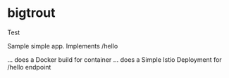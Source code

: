 # bigtrout
Test

Sample simple app.
Implements /hello

... does a Docker build for container
... does a Simple Istio Deployment for /hello endpoint
